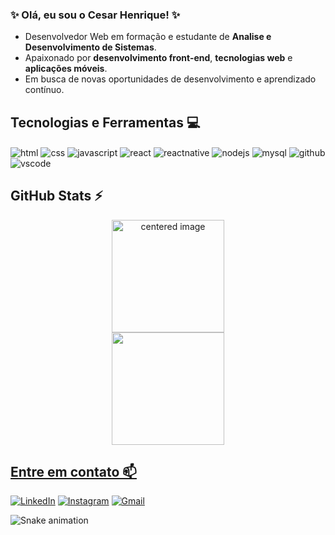 ### ✨ Olá, eu sou o Cesar Henrique! ✨
- Desenvolvedor Web em formação e estudante de **Analise e Desenvolvimento de Sistemas**.
- Apaixonado por **desenvolvimento front-end**, **tecnologias web** e **aplicações móveis**.
- Em busca de novas oportunidades de desenvolvimento e aprendizado contínuo.
  
## Tecnologias e Ferramentas 💻
<div style="display: inline">
  <img align="center" alt="html" src="https://img.shields.io/badge/HTML-E34F26?style=for-the-badge&logo=html5&logoColor=white" />
  <img align="center" alt="css" src="https://img.shields.io/badge/CSS-1572B6?style=for-the-badge&logo=css3&logoColor=white" />
  <img align="center" alt="javascript" src="https://img.shields.io/badge/JavaScript-F7DF1E?style=for-the-badge&logo=javascript&logoColor=black" />
  <img align="center" alt="react" src="https://img.shields.io/badge/React-61DAFB?style=for-the-badge&logo=react&logoColor=black" />
  <img align="center" alt="reactnative" src="https://img.shields.io/badge/React_Native-61DAFB?style=for-the-badge&logo=react&logoColor=black" />
  <img align="center" alt="nodejs" src="https://img.shields.io/badge/Node.js-339933?style=for-the-badge&logo=node.js&logoColor=white" />
  <img align="center" alt="mysql" src="https://img.shields.io/badge/MySQL-005C84?style=for-the-badge&logo=mysql&logoColor=white" />
  <img align="center" alt="github" src="https://img.shields.io/badge/GitHub-181717?style=for-the-badge&logo=github&logoColor=white" />
  <img align="center" alt="vscode" src="https://img.shields.io/badge/VS_Code-007ACC?style=for-the-badge&logo=visualstudiocode&logoColor=white" />
</div><br/>

## GitHub Stats ⚡
<div>
  <a href="https://github.com/CezinhaDev">
  <center>
    <img height="180em" src="https://github-readme-stats.vercel.app/api?username=CezinhaDev&show_icons=true&theme=radical&include_all_commits=true&count_private=true" alt="centered image">
  </center>
  <center>  
    <img height="180em" src="https://github-readme-stats.vercel.app/api/top-langs/?username=CezinhaDev&layout=compact&langs_count=7&theme=radical"/> 
  </center>
</div>

## Entre em contato 📫
[![LinkedIn](https://img.shields.io/badge/LinkedIn-0077B5?style=for-the-badge&logo=linkedin&logoColor=white)](https://www.linkedin.com/in/césar-henrique/)
[![Instagram](https://img.shields.io/badge/Instagram-E4405F?style=for-the-badge&logo=instagram&logoColor=white)](https://www.instagram.com/cesarhenrique_dev/) 
[![Gmail](https://img.shields.io/badge/-cesarhenriquee04@gmail.com-D14836?style=for-the-badge&logo=gmail&logoColor=white&link=mailto:cesarhenriquee04@gmail.com)](mailto:cesarhenriquee04@gmail.com)

![Snake animation](https://github.com/CezinhaDev/CezinhaDev/blob/output/github-contribution-grid-snake.svg)
  
<!--
**CezinhaDev/CezinhaDev** is a ✨ _special_ ✨ repository because its `README.md` (this file) appears on your GitHub profile.

Here are some ideas to get you started:

- 🔭 I’m currently working on ...
- 🌱 I’m currently learning ...
- 👯 I’m looking to collaborate on ...
- 🤔 I’m looking for help with ...
- 💬 Ask me about ...
- 📫 How to reach me: ...
- 😄 Pronouns: ...
- ⚡ Fun fact: ...
-->
